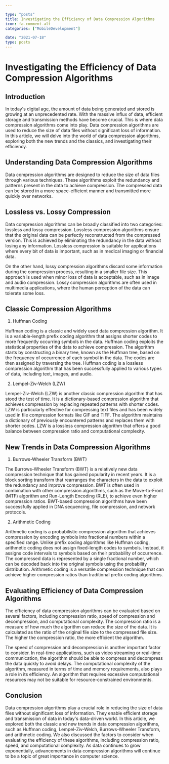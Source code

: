 ```yaml
---

type: "posts"
title: Investigating the Efficiency of Data Compression Algorithms
icon: fa-comment-alt
categories: ["MobileDevelopment"]

date: "2021-07-18"
type: posts
---
```





# Investigating the Efficiency of Data Compression Algorithms

## Introduction

In today's digital age, the amount of data being generated and stored is growing at an unprecedented rate. With the massive influx of data, efficient storage and transmission methods have become crucial. This is where data compression algorithms come into play. Data compression algorithms are used to reduce the size of data files without significant loss of information. In this article, we will delve into the world of data compression algorithms, exploring both the new trends and the classics, and investigating their efficiency.

## Understanding Data Compression Algorithms

Data compression algorithms are designed to reduce the size of data files through various techniques. These algorithms exploit the redundancy and patterns present in the data to achieve compression. The compressed data can be stored in a more space-efficient manner and transmitted more quickly over networks.

## Lossless vs. Lossy Compression

Data compression algorithms can be broadly classified into two categories: lossless and lossy compression. Lossless compression algorithms ensure that the original data can be perfectly reconstructed from the compressed version. This is achieved by eliminating the redundancy in the data without losing any information. Lossless compression is suitable for applications where every bit of data is important, such as in medical imaging or financial data.

On the other hand, lossy compression algorithms discard some information during the compression process, resulting in a smaller file size. This approach is used when minor loss of data is acceptable, such as in image and audio compression. Lossy compression algorithms are often used in multimedia applications, where the human perception of the data can tolerate some loss.

## Classic Compression Algorithms

1. Huffman Coding

Huffman coding is a classic and widely used data compression algorithm. It is a variable-length prefix coding algorithm that assigns shorter codes to more frequently occurring symbols in the data. Huffman coding exploits the statistical properties of the data to achieve compression. The algorithm starts by constructing a binary tree, known as the Huffman tree, based on the frequency of occurrence of each symbol in the data. The codes are then assigned by traversing the tree. Huffman coding is a lossless compression algorithm that has been successfully applied to various types of data, including text, images, and audio.

2. Lempel-Ziv-Welch (LZW)

Lempel-Ziv-Welch (LZW) is another classic compression algorithm that has stood the test of time. It is a dictionary-based compression algorithm that achieves compression by replacing repeated patterns with shorter codes. LZW is particularly effective for compressing text files and has been widely used in file compression formats like GIF and TIFF. The algorithm maintains a dictionary of previously encountered patterns and replaces them with shorter codes. LZW is a lossless compression algorithm that offers a good balance between compression ratio and computational complexity.

## New Trends in Data Compression Algorithms

1. Burrows-Wheeler Transform (BWT)

The Burrows-Wheeler Transform (BWT) is a relatively new data compression technique that has gained popularity in recent years. It is a block sorting transform that rearranges the characters in the data to exploit the redundancy and improve compression. BWT is often used in combination with other compression algorithms, such as the Move-to-Front (MTF) algorithm and Run-Length Encoding (RLE), to achieve even higher compression ratios. BWT-based compression algorithms have been successfully applied in DNA sequencing, file compression, and network protocols.

2. Arithmetic Coding

Arithmetic coding is a probabilistic compression algorithm that achieves compression by encoding symbols into fractional numbers within a specified range. Unlike prefix coding algorithms like Huffman coding, arithmetic coding does not assign fixed-length codes to symbols. Instead, it assigns code intervals to symbols based on their probability of occurrence. The compressed data is represented by a single fractional number, which can be decoded back into the original symbols using the probability distribution. Arithmetic coding is a versatile compression technique that can achieve higher compression ratios than traditional prefix coding algorithms.

## Evaluating Efficiency of Data Compression Algorithms

The efficiency of data compression algorithms can be evaluated based on several factors, including compression ratio, speed of compression and decompression, and computational complexity. The compression ratio is a measure of how much the algorithm can reduce the size of the data. It is calculated as the ratio of the original file size to the compressed file size. The higher the compression ratio, the more efficient the algorithm.

The speed of compression and decompression is another important factor to consider. In real-time applications, such as video streaming or real-time communication, the algorithm should be able to compress and decompress the data quickly to avoid delays. The computational complexity of the algorithm, measured in terms of time and memory requirements, also plays a role in its efficiency. An algorithm that requires excessive computational resources may not be suitable for resource-constrained environments.

## Conclusion

Data compression algorithms play a crucial role in reducing the size of data files without significant loss of information. They enable efficient storage and transmission of data in today's data-driven world. In this article, we explored both the classic and new trends in data compression algorithms, such as Huffman coding, Lempel-Ziv-Welch, Burrows-Wheeler Transform, and arithmetic coding. We also discussed the factors to consider when evaluating the efficiency of these algorithms, including compression ratio, speed, and computational complexity. As data continues to grow exponentially, advancements in data compression algorithms will continue to be a topic of great importance in computer science.